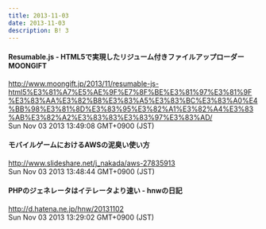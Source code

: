 ```yaml
---
title: 2013-11-03
date: 2013-11-03
description: B! 3
---
```


#### Resumable.js - HTML5で実現したリジューム付きファイルアップローダー MOONGIFT
http://www.moongift.jp/2013/11/resumable-js-html5%E3%81%A7%E5%AE%9F%E7%8F%BE%E3%81%97%E3%81%9F%E3%83%AA%E3%82%B8%E3%83%A5%E3%83%BC%E3%83%A0%E4%BB%98%E3%81%8D%E3%83%95%E3%82%A1%E3%82%A4%E3%83%AB%E3%82%A2%E3%83%83%E3%83%97%E3%83%AD/<br>
Sun Nov 03 2013 13:49:08 GMT+0900 (JST)<br>


#### モバイルゲームにおけるAWSの泥臭い使い方
http://www.slideshare.net/j_nakada/aws-27835913<br>
Sun Nov 03 2013 13:48:44 GMT+0900 (JST)<br>


#### PHPのジェネレータはイテレータより速い - hnwの日記
http://d.hatena.ne.jp/hnw/20131102<br>
Sun Nov 03 2013 13:29:02 GMT+0900 (JST)<br>


